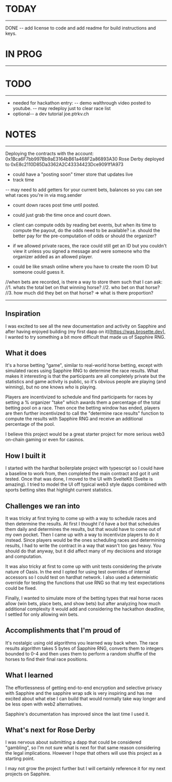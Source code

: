 
# TODAY
------------------
DONE -- add license to code and add readme for 
build instructions and keys.

# IN PROG
------------------

# TODO
------------------
- needed for hackathon entry:
-- demo walthrough video posted to youtube.
-- may redeploy just to clear race list
- optional-- a dev tutorial joe.ptrkv.ch


# NOTES
------------------
Deploying the contracts with the account: 0x1Bca6F7bb997Bb9aE3164bB61a468F2a86893A30
Rose Derby deployed to 0xE8c2110D85Da3362A2C43334423Dce9091f1A973

- could have a "posting soon" timer store that updates live
- track time

-- may need to add getters for your current bets, balances so you can see what races you're in via msg.sender

- count down races post time until posted.
- could just grab the time once and count down.

- client can compute odds by reading bet events, but when its time to compute the payout, 
do the odds need to be available? i.e. should the better pay for the pre-computation of odds or 
should the organizer?
- if we allowed private races, the race could still get an ID but
you couldn't view it unless you signed a message and were someone who the organizer added
as an allowed player.
- could be like smash online where you have to create the room ID but someone could guess it.

//when bets are recorded, is there a way to store them such that I can ask:
//1. whats the total bet on that winning horse?
//2. who bet on that horse?
//3. how much did they bet on that horse? => what is there proportion? 

-------------------------

## Inspiration

I was excited to see all the new documentation and activity on Sapphire and after having enjoyed building (my first dapp on it)[https://was.brosette.dev], I wanted to try something a bit more difficult that made us of Sapphire RNG.

## What it does

It's a horse betting "game", similar to real-world horse betting, except with simulated races using Sapphire RNG to determine the race results.  What makes it interesting is that the participants are all completely private but the statistics and game activity is public, so it's obvious people are playing (and winning), but no one knows _who_ is playing.  

Players are incentivized to schedule and find participants for races by setting a % organizer "take" which awards them a percentage of the total betting pool on a race.  Then once the betting window has ended, players are then further incentivized to call the "determine race results" function to compute the results with Sapphire RNG and receive an additional percentage of the pool.

I believe this project would be a great starter project for more serious web3 on-chain gaming or even for casinos.

## How I built it

I started with the hardhat boilerplate project with typescript so I could have a baseline to work from, then completed the main contract and got it unit tested.  Once that was done, I moved to the UI with SvelteKit (Svelte is amazing).  I tried to model the UI off typical web3 style dapps combined with sports betting sites that highlight current statistics.

## Challenges we ran into

It was tricky at first trying to come up with a way to schedule races and then determine the results.  At first I thought I'd have a bot that schedules them daily and determines the results, but that would have to come out of my own pocket.  Then I came up with a way to incentivize players to do it instead.  Since players would be the ones scheduling races and determining results, I had to write the contract in a way that wasn't too gas heavy.  You should do that anyway, but it did affect many of my decisions and storage and computation.  

It was also tricky at first to come up with unit tests considering the private nature of Oasis.  In the end I opted for using test overrides of internal accessors so I could test on hardhat network.  I also used a deterministic override for testing the functions that use RNG so that my test expectations could be fixed.

Finally, I wanted to simulate more of the betting types that real horse races allow (win bets, place bets, and show bets) but after analyzing how much additional complexity it would add and considering the hackathon deadline, I settled for only allowing win bets.

## Accomplishments that I'm proud of

It's nostalgic using old algorithms you learned way back when.  The race results algorithm takes 5 bytes of Sapphire RNG, converts them to integers bounded to 0-4 and then uses them to perform a random shuffle of the horses to find their final race positions.

## What I learned

The effortlessness of getting end-to-end encryption and selective privacy with Sapphire and the sapphire wrap sdk is very inspiring and has me excited about what else I can build that would normally take way longer and be less open with web2 alternatives.

Sapphire's documentation has improved since the last time I used it.  

## What's next for Rose Derby

I was nervous about submitting a dapp that could be considered "gambling", so I'm not sure what is next for that same reason considering the legal implications.  However I hope that others will use this project as a starting point.  

I may not grow the project further but I will certainly reference it for my next projects on Sapphire.